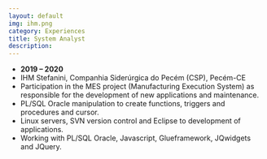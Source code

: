 ```yaml
---
layout: default
img: ihm.png
category: Experiences
title: System Analyst
description:
---
```


* __2019 – 2020__
* IHM Stefanini, Companhia Siderúrgica do Pecém (CSP), Pecém-CE
* Participation in the MES project (Manufacturing Execution System) as responsible for the development of new applications and maintenance.
* PL/SQL Oracle manipulation to create functions, triggers and procedures and cursor.
* Linux servers, SVN version control and Eclipse to development of applications.
* Working with PL/SQL Oracle, Javascript, Glueframework, JQwidgets and JQuery.
